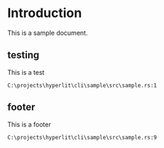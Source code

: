 # Introduction

This is a sample document.

## testing


This is a test


`C:\projects\hyperlit\cli\sample\src\sample.rs:1`


## footer


This is a footer


`C:\projects\hyperlit\cli\sample\src\sample.rs:9`


